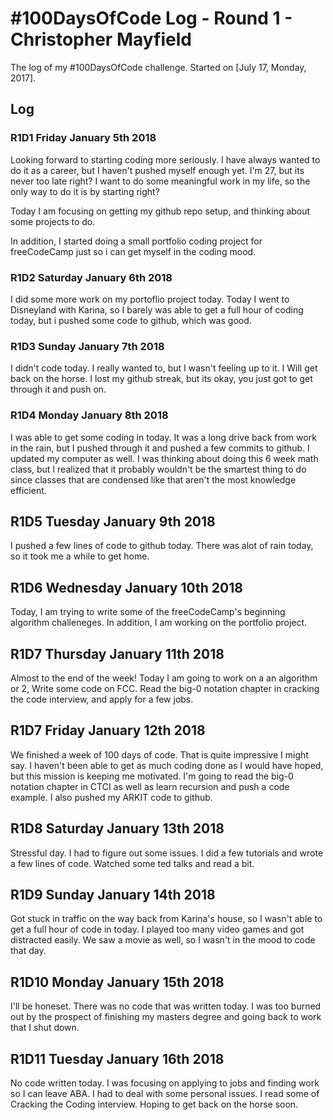 # #100DaysOfCode Log - Round 1 - Christopher Mayfield

The log of my #100DaysOfCode challenge. Started on [July 17, Monday, 2017].

## Log

### R1D1 Friday January 5th 2018

Looking forward to starting coding more seriously. I have always wanted to do it as a career, but I haven't pushed myself enough yet. I'm 27, but its never too late right? I want to do some meaningful work in my life, so the only way to do it is by starting right?

Today I am focusing on getting my github repo setup, and thinking about some projects to do.

In addition, I started doing a small portfolio coding project for freeCodeCamp just so i can get myself in the coding mood.


### R1D2 Saturday January 6th 2018

I did some more work on my portoflio project today. Today I went to Disneyland with Karina, so I barely was able to get a full hour of coding today, but i pushed some code to github, which was good.



### R1D3 Sunday January 7th 2018

I didn't code today. I really wanted to, but I wasn't feeling up to it. I Will get back on the horse. I lost my github streak, but its okay, you just got to get through it and push on.

### R1D4 Monday January 8th 2018

I was able to get some coding in today. It was a long drive back from work in the rain, but I pushed through it and pushed a few commits to github. I updated my computer as well. I was thinking about doing this 6 week math class, but I realized that it probably wouldn't be the smartest thing to do since classes that are condensed like that aren't the most knowledge efficient.

## R1D5 Tuesday January 9th 2018

I pushed a few lines of code to github today. There was alot of rain today, so it took me a while to get home.


## R1D6 Wednesday January 10th 2018

Today, I am trying to write some of the freeCodeCamp's beginning algorithm challeneges. In addition, I am working on the portfolio project.


## R1D7 Thursday January 11th 2018

Almost to the end of the week! Today I am going to work on a an algorithm or 2, Write some code on FCC. Read the big-0 notation chapter in cracking the code interview, and apply for a few jobs. 


## R1D7 Friday January 12th 2018

We finished a week of 100 days of code. That is quite impressive I might say. I haven't been able to get as much coding done as I would have hoped, but this mission is keeping me motivated. I'm going to read the big-0 notation chapter in CTCI as well as learn recursion and push a code example. I also pushed my ARKIT code to github.

## R1D8 Saturday January 13th 2018

Stressful day. I had to figure out some issues. I did a few tutorials and wrote a few lines of code. Watched some ted talks and read a bit. 

## R1D9 Sunday January 14th 2018

Got stuck in traffic on the way back from Karina's house, so I wasn't able to get a full hour of code in today. I played too many video games and got distracted easily. We saw a movie as well, so I wasn't in the mood to code that day. 

## R1D10 Monday January 15th 2018

I'll be honeset. There was no code that was written today. I was too burned out by the prospect of finishing my masters degree and going back to work that I shut down. 

## R1D11 Tuesday January 16th 2018

No code written today. I was focusing on applying to jobs and finding work so I can leave ABA. I had to deal with some personal issues. I read some of Cracking the Coding interview. Hoping to get back on the horse soon. 

